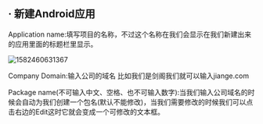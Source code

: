 ## · 新建Android应用

Application name:填写项目的名称，不过这个名称在我们会显示在我们新建出来的应用里面的标题栏里显示。

![1582460631367](C:\Users\Administrator\AppData\Roaming\Typora\typora-user-images\1582460631367.png)

Company Domain:输入公司的域名      比如我们是剑阁我们就可以输入jiange.com

Package name(不可输入中文、空格、也不可输入数字):当我们输入公司域名的时候会自动为我们创建一个包名(默认不能修改)，当我们需要修改的时候我们可以点击右边的Edit这时它就会变成一个可修改的文本框。

